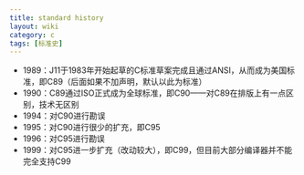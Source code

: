 ```yaml
---
title: standard history
layout: wiki
category: c
tags: [标准史]
---
```



* 1989：J11于1983年开始起草的C标准草案完成且通过ANSI，从而成为美国标准，即C89（后面如果不加声明，默认以此为标准）
* 1990：C89通过ISO正式成为全球标准，即C90——对C89在排版上有一点区别，技术无区别
* 1994：对C90进行勘误
* 1995：对C90进行很少的扩充，即C95
* 1996：对C95进行勘误
* 1999：对C95进一步扩充（改动较大），即C99，但目前大部分编译器并不能完全支持C99